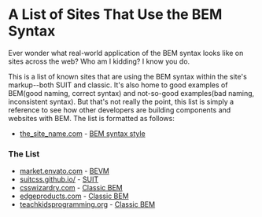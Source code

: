 # A List of Sites That Use the BEM Syntax

Ever wonder what real-world application of the BEM syntax looks like on sites across the web?  Who am I
kidding? I know you do.

This is a list of known sites that are using the BEM syntax within the site's markup--both SUIT and classic.
It's also home to good examples of BEM(good naming, correct syntax) and not-so-good examples(bad naming, inconsistent syntax).
But that's not really the point, this list is simply a reference to see how other developers are building components and websites with BEM.
The list is formatted as follows:
* [the_site_name.com](#) - [BEM syntax style](#)

### The List

* [market.envato.com](http://market.envato.com/) - [BEVM](http://webuild.envato.com/blog/chainable-bem-modifiers/)
* [suitcss.github.io/](https://suitcss.github.io/) - [SUIT](https://suitcss.github.io/)
* [csswizardry.com](http://csswizardry.com/) - [Classic BEM](http://csswizardry.com/2013/01/mindbemding-getting-your-head-round-bem-syntax/)
* [edgeproducts.com](http://edgeproducts.com/) - [Classic BEM](http://csswizardry.com/2013/01/mindbemding-getting-your-head-round-bem-syntax/)
* [teachkidsprogramming.org](http://teachingkidsprogramming.org/) - [Classic BEM](http://csswizardry.com/2013/01/mindbemding-getting-your-head-round-bem-syntax/)

